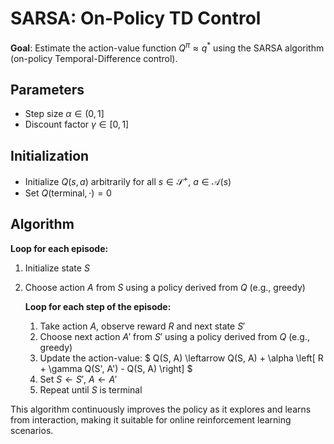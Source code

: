 # SARSA: On-Policy TD Control

**Goal**: Estimate the action-value function $Q^\pi \approx q^*$ using the SARSA algorithm (on-policy Temporal-Difference control).

## Parameters
- Step size $\alpha \in (0, 1]$
- Discount factor $\gamma \in [0, 1]$

## Initialization
- Initialize $Q(s, a)$ arbitrarily for all $s \in \mathcal{S}^+$, $a \in \mathcal{A}(s)$  
- Set $Q(\text{terminal}, \cdot) = 0$

## Algorithm

**Loop for each episode:**
1. Initialize state $S$
2. Choose action $A$ from $S$ using a policy derived from $Q$ (e.g., greedy)

    **Loop for each step of the episode:**
    1. Take action $A$, observe reward $R$ and next state $S'$
    2. Choose next action $A'$ from $S'$ using a policy derived from $Q$ (e.g., greedy)
    3. Update the action-value:
       $
       Q(S, A) \leftarrow Q(S, A) + \alpha \left[ R + \gamma Q(S', A') - Q(S, A) \right]
       $
    4. Set $S \leftarrow S'$, $A \leftarrow A'$
    5. Repeat until $S$ is terminal

This algorithm continuously improves the policy as it explores and learns from interaction, making it suitable for online reinforcement learning scenarios.

    